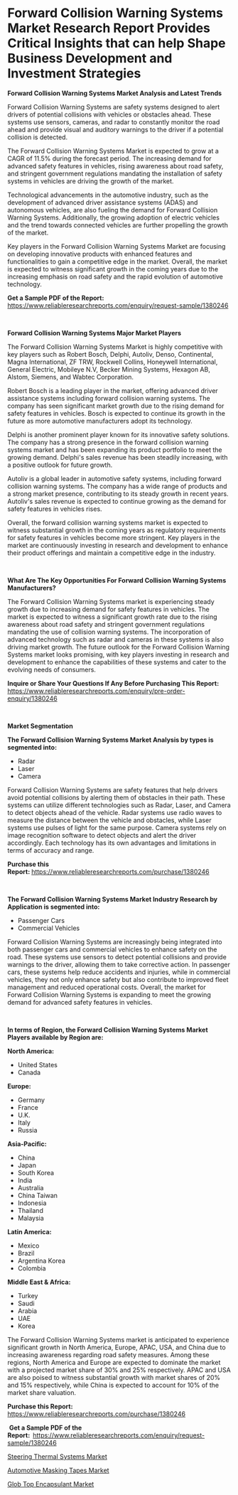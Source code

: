 <p><h1>Forward Collision Warning Systems Market Research Report Provides Critical Insights that can help Shape Business Development and Investment Strategies</h1></p><p><strong>Forward Collision Warning Systems Market Analysis and Latest Trends</strong></p>
<p><p>Forward Collision Warning Systems are safety systems designed to alert drivers of potential collisions with vehicles or obstacles ahead. These systems use sensors, cameras, and radar to constantly monitor the road ahead and provide visual and auditory warnings to the driver if a potential collision is detected. </p><p>The Forward Collision Warning Systems Market is expected to grow at a CAGR of 11.5% during the forecast period. The increasing demand for advanced safety features in vehicles, rising awareness about road safety, and stringent government regulations mandating the installation of safety systems in vehicles are driving the growth of the market. </p><p>Technological advancements in the automotive industry, such as the development of advanced driver assistance systems (ADAS) and autonomous vehicles, are also fueling the demand for Forward Collision Warning Systems. Additionally, the growing adoption of electric vehicles and the trend towards connected vehicles are further propelling the growth of the market.</p><p>Key players in the Forward Collision Warning Systems Market are focusing on developing innovative products with enhanced features and functionalities to gain a competitive edge in the market. Overall, the market is expected to witness significant growth in the coming years due to the increasing emphasis on road safety and the rapid evolution of automotive technology.</p></p>
<p><strong>Get a Sample PDF of the Report:&nbsp;</strong> <a href="https://www.reliableresearchreports.com/enquiry/request-sample/1380246">https://www.reliableresearchreports.com/enquiry/request-sample/1380246</a></p>
<p>&nbsp;</p>
<p><strong>Forward Collision Warning Systems Major Market Players</strong></p>
<p><p>The Forward Collision Warning Systems Market is highly competitive with key players such as Robert Bosch, Delphi, Autoliv, Denso, Continental, Magna International, ZF TRW, Rockwell Collins, Honeywell International, General Electric, Mobileye N.V, Becker Mining Systems, Hexagon AB, Alstom, Siemens, and Wabtec Corporation.</p><p>Robert Bosch is a leading player in the market, offering advanced driver assistance systems including forward collision warning systems. The company has seen significant market growth due to the rising demand for safety features in vehicles. Bosch is expected to continue its growth in the future as more automotive manufacturers adopt its technology.</p><p>Delphi is another prominent player known for its innovative safety solutions. The company has a strong presence in the forward collision warning systems market and has been expanding its product portfolio to meet the growing demand. Delphi's sales revenue has been steadily increasing, with a positive outlook for future growth.</p><p>Autoliv is a global leader in automotive safety systems, including forward collision warning systems. The company has a wide range of products and a strong market presence, contributing to its steady growth in recent years. Autoliv's sales revenue is expected to continue growing as the demand for safety features in vehicles rises.</p><p>Overall, the forward collision warning systems market is expected to witness substantial growth in the coming years as regulatory requirements for safety features in vehicles become more stringent. Key players in the market are continuously investing in research and development to enhance their product offerings and maintain a competitive edge in the industry.</p></p>
<p>&nbsp;</p>
<p><strong>What Are The Key Opportunities For Forward Collision Warning Systems Manufacturers?</strong></p>
<p><p>The Forward Collision Warning Systems market is experiencing steady growth due to increasing demand for safety features in vehicles. The market is expected to witness a significant growth rate due to the rising awareness about road safety and stringent government regulations mandating the use of collision warning systems. The incorporation of advanced technology such as radar and cameras in these systems is also driving market growth. The future outlook for the Forward Collision Warning Systems market looks promising, with key players investing in research and development to enhance the capabilities of these systems and cater to the evolving needs of consumers.</p></p>
<p><strong>Inquire or Share Your Questions If Any Before Purchasing This Report:</strong> <a href="https://www.reliableresearchreports.com/enquiry/pre-order-enquiry/1380246">https://www.reliableresearchreports.com/enquiry/pre-order-enquiry/1380246</a></p>
<p>&nbsp;</p>
<p><strong>Market Segmentation</strong></p>
<p><strong>The Forward Collision Warning Systems Market Analysis by types is segmented into:</strong></p>
<p><ul><li>Radar</li><li>Laser</li><li>Camera</li></ul></p>
<p><p>Forward Collision Warning Systems are safety features that help drivers avoid potential collisions by alerting them of obstacles in their path. These systems can utilize different technologies such as Radar, Laser, and Camera to detect objects ahead of the vehicle. Radar systems use radio waves to measure the distance between the vehicle and obstacles, while Laser systems use pulses of light for the same purpose. Camera systems rely on image recognition software to detect objects and alert the driver accordingly. Each technology has its own advantages and limitations in terms of accuracy and range.</p></p>
<p><strong>Purchase this Report:&nbsp;</strong><a href="https://www.reliableresearchreports.com/purchase/1380246">https://www.reliableresearchreports.com/purchase/1380246</a></p>
<p>&nbsp;</p>
<p><strong>The Forward Collision Warning Systems Market Industry Research by Application is segmented into:</strong></p>
<p><ul><li>Passenger Cars</li><li>Commercial Vehicles</li></ul></p>
<p><p>Forward Collision Warning Systems are increasingly being integrated into both passenger cars and commercial vehicles to enhance safety on the road. These systems use sensors to detect potential collisions and provide warnings to the driver, allowing them to take corrective action. In passenger cars, these systems help reduce accidents and injuries, while in commercial vehicles, they not only enhance safety but also contribute to improved fleet management and reduced operational costs. Overall, the market for Forward Collision Warning Systems is expanding to meet the growing demand for advanced safety features in vehicles.</p></p>
<p>&nbsp;</p>
<p><strong>In terms of Region, the Forward Collision Warning Systems Market Players available by Region are:</strong></p>
<p>
    <p> <strong> North America: </strong>
        <ul>
            <li>United States</li>
            <li>Canada</li>
        </ul>
        </p> 
    <p> <strong> Europe: </strong>
        <ul>
            <li>Germany</li>
            <li>France</li>
            <li>U.K.</li>
            <li>Italy</li>
            <li>Russia</li>
        </ul>
        </p> 
    <p> <strong> Asia-Pacific: </strong>
        <ul>
            <li>China</li>
            <li>Japan</li>
            <li>South Korea</li>
            <li>India</li>
            <li>Australia</li>
            <li>China Taiwan</li>
            <li>Indonesia</li>
            <li>Thailand</li>
            <li>Malaysia</li>
        </ul>
        </p> 
    <p> <strong> Latin America: </strong>
        <ul>
            <li>Mexico</li>
            <li>Brazil</li>
            <li>Argentina Korea</li>
            <li>Colombia</li>
        </ul>
        </p> 
    <p> <strong> Middle East & Africa: </strong>
        <ul>
            <li>Turkey</li>
            <li>Saudi</li>
            <li>Arabia</li>
            <li>UAE</li>
            <li>Korea</li>
        </ul>
    </p>
    </p>
<p><p>The Forward Collision Warning Systems market is anticipated to experience significant growth in North America, Europe, APAC, USA, and China due to increasing awareness regarding road safety measures. Among these regions, North America and Europe are expected to dominate the market with a projected market share of 30% and 25% respectively. APAC and USA are also poised to witness substantial growth with market shares of 20% and 15% respectively, while China is expected to account for 10% of the market share valuation.</p></p>
<p><strong>Purchase this Report: </strong><a href="https://www.reliableresearchreports.com/purchase/1380246">https://www.reliableresearchreports.com/purchase/1380246</a></p>
<p>&nbsp;<strong>Get a Sample PDF of the Report:&nbsp;&nbsp;</strong><a href="https://www.reliableresearchreports.com/enquiry/request-sample/1380246">https://www.reliableresearchreports.com/enquiry/request-sample/1380246</a></p>
<p><strong></strong></p>
<p><p><a href="https://view.publitas.com/reportprime-1/steering-thermal-systems-market-size-market-trends-and-growth-outlook-forecasted-for-period-from-2023-to-2030/">Steering Thermal Systems Market</a></p><p><a href="https://view.publitas.com/reportprime-1/automotive-masking-tapes-market-with-the-goal-of-estimating-the-market-size-and-future-growth-potential-of-various-market-segments-based-on-component-applications-end-user-and-region/">Automotive Masking Tapes Market</a></p><p><a href="https://view.publitas.com/reportprime-1/glob-top-encapsulant-market-size-focuses-on-market-dynamics-in-depth-analysis-and-future-projections-of-its-market-forecasted-for-period-from-2023-to-2030/">Glob Top Encapsulant Market</a></p></p>